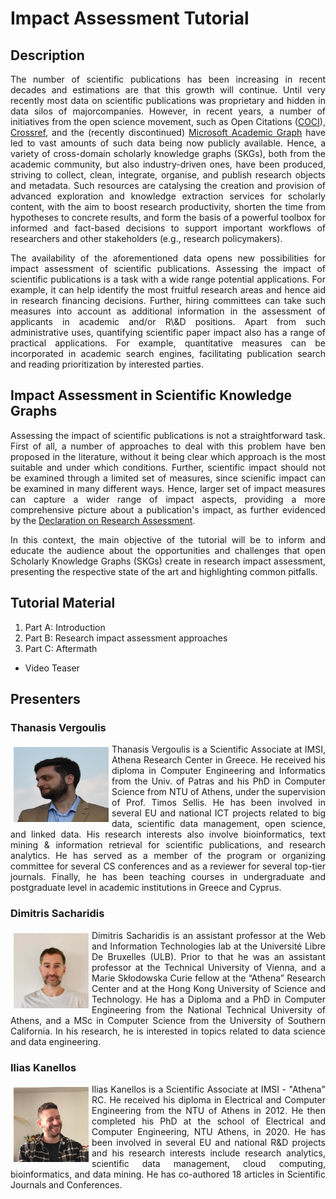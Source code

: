 # Impact Assessment Tutorial

## Description

<p align="justify">The number of scientific publications has been increasing in recent decades and estimations are that this growth will continue. 
Until very recently most data on scientific publications was proprietary and hidden in data silos of majorcompanies. 
However, in recent years, a number of initiatives from the open science movement, such as Open Citations (<a href="https://opencitations.net/index/coci">COCI</a>), 
<a href="https://www.crossref.org/">Crossref</a>, and the (recently discontinued) <a href="https://www.microsoft.com/en-us/research/project/microsoft-academic-graph/">
Microsoft Academic Graph</a> have led to vast amounts of such data being now publicly available. Hence, a variety of cross-domain scholarly knowledge graphs (SKGs),
both from the academic community, but also industry-driven ones, have been produced, striving to collect, clean, integrate, organise, and publish research objects and 
metadata. Such resources are catalysing the creation and provision of advanced exploration and knowledge extraction services for 
scholarly content, with the aim to boost research productivity, shorten the time from hypotheses to concrete results, and form the 
basis of a powerful toolbox for informed and fact-based decisions to support important workflows of researchers and other stakeholders 
(e.g., research policymakers).</p>

<p align="justify">The availability of the aforementioned data opens new possibilities for impact assessment of scientific publications. 
Assessing the impact of scientific publications is a task with a wide range potential applications. For example, it can help identify 
the most fruitful research areas and hence aid in research financing decisions. Further, hiring committees can take such measures into 
account as additional information in the assessment of applicants in academic and/or R\&D positions. Apart from such administrative 
uses, quantifying scientific paper impact also has a range of practical applications. For example, quantitative measures can be 
incorporated in academic search engines, facilitating publication search and reading prioritization by interested parties.</p>

## Impact Assessment in Scientific Knowledge Graphs

<p align="justify">Assessing the impact of scientific publications is not a straightforward task. First of all, a number of approaches 
to deal with this problem have ben proposed in the literature, without it being clear which approach is the most suitable and under
which conditions. Further, scientific impact should not be examined through a limited set of measures, since scienific impact
can be examined in many different ways. Hence, larger set of impact measures can capture a wider range of impact aspects, providing 
a more comprehensive picture about a publication's impact, as further evidenced by the <a href="https://sfdora.org/read">Declaration on 
Research Assessment</a>.</p>

<p align="justify">In this context, the main objective of the tutorial will be to inform and educate the audience about the opportunities and 
challenges that open Scholarly Knowledge Graphs (SKGs) create in research impact assessment, presenting the respective state of the art and highlighting 
common pitfalls.</p>

## Tutorial Material

1. Part A: Introduction
2. Part B: Research impact assessment approaches
3. Part C: Aftermath

* Video Teaser

## Presenters

### Thanasis Vergoulis 
<p align="justify"><img src="img/vergoulis.png" alt="hi" class="inline" align="left" style="width:152px; height:120px; margin: 5px;"/>Thanasis Vergoulis is a Scientific Associate at IMSI, Athena Research Center in Greece. He received his diploma in Computer Engineering and Informatics from the Univ. 
of Patras and his PhD in Computer Science from NTU of Athens, under the supervision of Prof. Timos Sellis. He has been involved in several EU and national ICT projects 
related to big data, scientific data management, open science, and linked data. His research interests also involve bioinformatics, text mining & information retrieval 
for scientific publications, and research analytics. He has served as a member of the program or organizing committee for several CS conferences and as a reviewer for 
several top-tier journals. Finally, he has been teaching courses in undergraduate and postgraduate level in academic institutions in Greece and Cyprus.</p>

### Dimitris Sacharidis 
<p align="justify"><img src="img/dimsacharidis.jpg" alt="hi" class="inline" align="left" style="width:120px; height:120px; margin: 5px;"/> Dimitris Sacharidis is an assistant professor at the Web and Information Technologies lab at the Université Libre De Bruxelles (ULB). Prior to that he was an assistant 
professor at the Technical University of Vienna, and a Marie Skłodowska Curie fellow at the “Athena” Research Center and at the Hong Kong University of Science and Technology. 
He has a Diploma and a PhD in Computer Engineering from the National Technical University of Athens, and a MSc in Computer Science from the University of Southern California.
In his research, he is interested in topics related to data science and data engineering.</p>

### Ilias Kanellos
<p align="justify"><img src="img/iliaskanellos.jpg" alt="hi" class="inline" align="left" style="width:120px; height:120px; margin: 5px;"/> Ilias Kanellos is a Scientific Associate at IMSI - "Athena" RC. He received his diploma in Electrical and Computer Engineering from the NTU of Athens in 2012. He then
completed his PhD at the school of Electrical and Computer Engineering, NTU Athens, in 2020. He has been involved in several EU and national R&D projects and his 
research interests include research analytics, scientific data management, cloud computing, bioinformatics, and data mining. He has co-authored 18 articles in Scientific
Journals and Conferences.</p>
